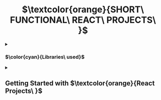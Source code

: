 <h1 align="center"> $\textcolor{orange}{SHORT\ FUNCTIONAL\  REACT\ PROJECTS\ }$
</h1>
<details>
<summary>

### $\color{cyan}{Libraries\ used}$

 </summary>

- $\color{lightgreen}{React\ Icons}$
  

</details>

<details>
<summary>


## Getting Started with $\textcolor{orange}{React Projects\ }$
 </summary>

<details>
<summary>

### $\color{cyan}{Accodian}$
Upon selection of the content colapses and clicking back will close the colapseable content.

 </summary>

 

- $\color{lightgreen}{Multi\ Seletion}$ -   will allow user to view multiple content.

- $\color{lightgreen}{Single\ Selection}$ - will allow user to view one content at a time.

</details>


<details>
<summary>

### $\color{cyan}{Tree-view}$
Side bar navigation drop down nesting to view child seletion.

 </summary>

 

- $\color{lightgreen}{select + }$ -   View nesting child selection option 

- $\color{lightgreen}{select -}$ - Close nesting selection

</details>

</details>

